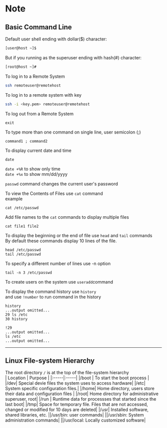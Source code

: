 # Note
## Basic Command Line

Default user shell ending with dollar($) character: <br>
```bash
[user@host ~]$
```
But if you running as the superuser ending with hash(#) character: <br>
```bash
[root@host ~]#
```
To log in to a Remote System <br>
```bash
ssh remoteuser@remotehost
```
To log in to a remote system with key <br>
```bash
ssh -i <key.pem> remoteuser@remotehost
```
To log out from a Remote System <br>
```
exit
```
To type more than one command on single line, user semicolon (;) <br>
```
command1 ; command2
```
To display current date and time <br>
```
date
```
`date +%R` to show only time <br>
`date +%x` to show mm/dd/yyyy <br>

`passwd` command changes the current user's password <br>

To view the Contents of Files use `cat` command <br>
example <br>
```
cat /etc/passwd
```

Add file names to the `cat` commands to display multiple files <br>
```
cat file1 file2
```

To display the beginning or the end of file use `head` and `tail` commands <br>
By default these commands display 10 lines of the file. <br>
```
head /etc/passwd
tail /etc/passwd
```
To specify a different number of lines use -n option <br>
```
tail -n 3 /etc/passwd
```
To create users on the system use `useradd`command <br>

To display the command history use `history` <br>
and use `!number` to run command in the history <br>
```
history
...output omitted...
29 ls /etc
30 history

!29
...output omitted...
ls /etc
...output omitted...
```

___

## Linux File-system Hierarchy
The root directory `/` is at the top of the file-system hierarchy <br>
| Location | Purpose |
|:-----|:-----|
|/boot    | To start the boot process |
|/dev| Special devie files the system uses to access hardware|
|/etc| System specific configuration files.|
|/home| Home directory, users store their data and configuration files |
|/root| Home directory for administrative superuser, root|
|/run | Runtime data for processses that started since the last boot|
|/tmp| Space for temporary file. Files that are not accessed, changed or modified for 10 days are deleted|
|/usr| Installed software, shared libraries, etc.
||/usr/bin: user commands|
||/usr/sbin: System administration commands|
||/usr/local: Locally customized software|
